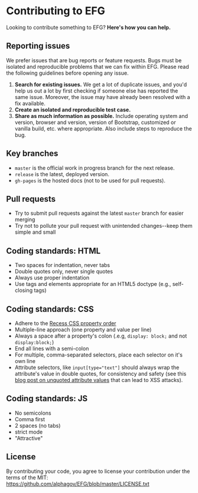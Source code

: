 # Contributing to EFG

Looking to contribute something to EFG? **Here's how you can help.**


## Reporting issues

We prefer issues that are bug reports or feature requests. Bugs must be isolated and reproducible problems that we can fix within EFG. Please read the following guidelines before opening any issue.

1. **Search for existing issues.** We get a lot of duplicate issues, and you'd help us out a lot by first checking if someone else has reported the same issue. Moreover, the issue may have already been resolved with a fix available.
1. **Create an isolated and reproducible test case.**
1. **Share as much information as possible.** Include operating system and version, browser and version, version of Bootstrap, customized or vanilla build, etc. where appropriate. Also include steps to reproduce the bug.


## Key branches

- `master` is the official work in progress branch for the next release.
- `release` is the latest, deployed version.
- `gh-pages` is the hosted docs (not to be used for pull requests).


## Pull requests

- Try to submit pull requests against the latest `master` branch for easier merging
- Try not to pollute your pull request with unintended changes--keep them simple and small


## Coding standards: HTML

- Two spaces for indentation, never tabs
- Double quotes only, never single quotes
- Always use proper indentation
- Use tags and elements appropriate for an HTML5 doctype (e.g., self-closing tags)


## Coding standards: CSS

- Adhere to the [Recess CSS property order](http://markdotto.com/2011/11/29/css-property-order/)
- Multiple-line approach (one property and value per line)
- Always a space after a property's colon (.e.g, `display: block;` and not `display:block;`)
- End all lines with a semi-colon
- For multiple, comma-separated selectors, place each selector on it's own line
- Attribute selectors, like `input[type="text"]` should always wrap the attribute's value in double quotes, for consistency and safety (see this [blog post on unquoted attribute values](http://mathiasbynens.be/notes/unquoted-attribute-values) that can lead to XSS attacks).



## Coding standards: JS

- No semicolons
- Comma first
- 2 spaces (no tabs)
- strict mode
- "Attractive"



## License

By contributing your code, you agree to license your contribution under the terms of the MIT: https://github.com/alphagov/EFG/blob/master/LICENSE.txt
